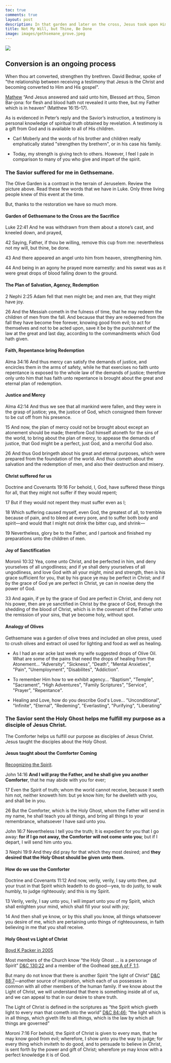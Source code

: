 ```yaml
---
toc: true
comments: true
layout: post
description: In that garden and later on the cross, Jesus took upon Himself the sins, pains, and sufferings of every person who ever lived.
title: Not My Will, but Thine, Be Done
image: images/gethsemane_grove.jpeg
---
```


![]({{site.baseurl}}/images/gethsemane_grove.jpeg)

## Conversion is an ongoing process
When thou art converted, strengthen thy brethren.  David Bednar, spoke of "the relationship between receiving a testimony that Jesus is the Christ and becoming converted to Him and His gospel".

[Mathew](https://www.churchofjesuschrist.org/study/scriptures/nt/matt/16.15-17?lang=eng#p15)
“And Jesus answered and said unto him, Blessed art thou, Simon Bar-jona: for flesh and blood hath not revealed it unto thee, but my Father which is in heaven” (Matthew 16:15–17).

As is evidenced in Peter’s reply and the Savior’s instruction, a testimony is personal knowledge of spiritual truth obtained by revelation. A testimony is a gift from God and is available to all of His children. 

- Carl Moberly and the words of his brother and children really emphatically stated "strengthen thy brethern", or in his case his family.

- Today, my strength is giving tech to others.  However, I feel I pale in comparison to many of you who give and impart of the spirit.

### The Savior suffered for me in Gethsemane.
The Olive Garden is a contrast in the terrain of Jeruselem.  Review the picture above.  Read these few words that we have in Luke.  Only three living people knew of this event at the time.

But, thanks to the restoration we have so much more.

#### Garden of Gethsemane to the Cross are the Sacrifice

Luke 22:41 And he was withdrawn from them about a stone’s cast, and kneeled down, and prayed,

42 Saying, Father, if thou be willing, remove this cup from me: nevertheless not my will, but thine, be done.

43 And there appeared an angel unto him from heaven, strengthening him.

44 And being in an agony he prayed more earnestly: and his sweat was as it were great drops of blood falling down to the ground.

#### The Plan of Salvation, Agency, Redemption

2 Nephi 2:25 Adam fell that men might be; and men are, that they might have joy.

26 And the Messiah cometh in the fulness of time, that he may redeem the children of men from the fall. And because that they are redeemed from the fall they have become free forever, knowing good from evil; to act for themselves and not to be acted upon, save it be by the punishment of the law at the great and last day, according to the commandments which God hath given.

#### Faith, Repentance bring Redemption

Alma 34:16 And thus mercy can satisfy the demands of justice, and encircles them in the arms of safety, while he that exercises no faith unto repentance is exposed to the whole law of the demands of justice; therefore only unto him that has faith unto repentance is brought about the great and eternal plan of redemption.

#### Justice and Mercy

Alma 42:14 And thus we see that all mankind were fallen, and they were in the grasp of justice; yea, the justice of God, which consigned them forever to be cut off from his presence.

15 And now, the plan of mercy could not be brought about except an atonement should be made; therefore God himself atoneth for the sins of the world, to bring about the plan of mercy, to appease the demands of justice, that God might be a perfect, just God, and a merciful God also.

26 And thus God bringeth about his great and eternal purposes, which were prepared from the foundation of the world. And thus cometh about the salvation and the redemption of men, and also their destruction and misery.

#### Christ suffered for us

Doctrine and Covenants 19:16 For behold, I, God, have suffered these things for all, that they might not suffer if they would repent;

17 But if they would not repent they must suffer even as I;

18 Which suffering caused myself, even God, the greatest of all, to tremble because of pain, and to bleed at every pore, and to suffer both body and spirit—and would that I might not drink the bitter cup, and shrink—

19 Nevertheless, glory be to the Father, and I partook and finished my preparations unto the children of men.

#### Joy of Sanctification

Moronii 10:32 Yea, come unto Christ, and be perfected in him, and deny yourselves of all ungodliness; and if ye shall deny yourselves of all ungodliness, and love God with all your might, mind and strength, then is his grace sufficient for you, that by his grace ye may be perfect in Christ; and if by the grace of God ye are perfect in Christ, ye can in nowise deny the power of God.

33 And again, if ye by the grace of God are perfect in Christ, and deny not his power, then are ye sanctified in Christ by the grace of God, through the shedding of the blood of Christ, which is in the covenant of the Father unto the remission of your sins, that ye become holy, without spot.

#### Analogy of Olives

Gethsemane was a garden of olive trees and included an olive press, used to crush olives and extract oil used for lighting and food as well as healing.

- As I had an ear acke last week my wife suggested drops of Olive Oil.  What are some of the pains that need the drops of healing from the Atonement... "Adversity", "Sickness", "Death", "Mental Anxieties", "Pain", "Unemployment", "Disabilites", "Addiction".

- To remember Him how to we exhibit agency... "Baptism", "Temple", "Sacrament", "High Adventures", "Family Scriptures", "Service", "Prayer", "Repentance".

- Healing and Love, how do you describe God's Love...  "Unconditional", "Infinite", "Eternal", "Redeming", "Everlasting", "Purifying", "Liberating"

### The Savior sent the Holy Ghost helps me fulfill my purpose as a disciple of Jesus Christ.
The Comforter helps us fulfill our purpose as disciples of Jesus Christ.  Jesus taught the disciples about the Holy Ghost.

#### Jesus taught about the Comforter Coming
[Recognizing the Spirit](https://youtu.be/8YlzWPPiH4A?t=162). 

John 14:16 <b>And I will pray the Father, and he shall give you another Comforter</b>, that he may abide with you for ever;

17 Even the Spirit of truth; whom the world cannot receive, because it seeth him not, neither knoweth him: but ye know him; for he dwelleth with you, and shall be in you.

26 But the Comforter, which is the Holy Ghost, whom the Father will send in my name, he shall teach you all things, and bring all things to your remembrance, whatsoever I have said unto you.

John 16:7 Nevertheless I tell you the truth; It is expedient for you that I go away: <b>for if I go not away, the Comforter will not come unto you</b>; but if I depart, I will send him unto you.

3 Nephi 19:9 And they did pray for that which they most desired; and <b>they desired that the Holy Ghost should be given unto them.</b>

#### How do we use the Comforter
Doctrine and Covenants 11:12 And now, verily, verily, I say unto thee, put your trust in that Spirit which leadeth to do good—yea, to do justly, to walk humbly, to judge righteously; and this is my Spirit.

13 Verily, verily, I say unto you, I will impart unto you of my Spirit, which shall enlighten your mind, which shall fill your soul with joy;

14 And then shall ye know, or by this shall you know, all things whatsoever you desire of me, which are pertaining unto things of righteousness, in faith believing in me that you shall receive.

#### Holy Ghost vs Light of Christ
[Boyd K Packer in 2005](https://www.churchofjesuschrist.org/study/ensign/2005/04/the-light-of-christ?lang=eng)

Most members of the Church know “the Holy Ghost … is a personage of Spirit” [D&C 130:22](https://www.churchofjesuschrist.org/study/scriptures/dc-testament/dc/130?lang=eng&id=22#p22) and a member of the Godhead [see A of F 1:1](https://www.churchofjesuschrist.org/study/scriptures/pgp/a-of-f/1?lang=eng&id=1#p1).

But many do not know that there is another Spirit “the light of Christ” [D&C 88:7](https://www.churchofjesuschrist.org/study/scriptures/dc-testament/dc/88?lang=eng&id=7#p7)—another source of inspiration, which each of us possesses in common with all other members of the human family. If we know about the Light of Christ, we will understand that there is something inside all of us, and we can appeal to that in our desire to share truth.

The Light of Christ is defined in the scriptures as “the Spirit which giveth light to every man that cometh into the world” [D&C 84:46](https://www.churchofjesuschrist.org/study/scriptures/dc-testament/dc/84?lang=eng&id=46#p46); “the light which is in all things, which giveth life to all things, which is the law by which all things are governed”

Moroni 7:16 For behold, the Spirit of Christ is given to every man, that he may know good from evil; wherefore, I show unto you the way to judge; for every thing which inviteth to do good, and to persuade to believe in Christ, is sent forth by the power and gift of Christ; wherefore ye may know with a perfect knowledge it is of God.